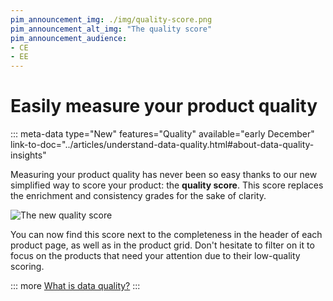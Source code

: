 ```yaml
---
pim_announcement_img: ./img/quality-score.png
pim_announcement_alt_img: "The quality score"
pim_announcement_audience:
- CE
- EE
---
```


# Easily measure your product quality
::: meta-data type="New" features="Quality" available="early December" link-to-doc="../articles/understand-data-quality.html#about-data-quality-insights"

Measuring your product quality has never been so easy thanks to our new simplified way to score your product: the **quality score**. This score replaces the enrichment and consistency grades for the sake of clarity.

![The new quality score](../img/quality-score-in-pef.png) 

You can now find this score next to the completeness in the header of each product page, as well as in the product grid. Don't hesitate to filter on it to focus on the products that need your attention due to their low-quality scoring.

::: more
[What is data quality?](../articles/understand-data-quality.html)
:::
